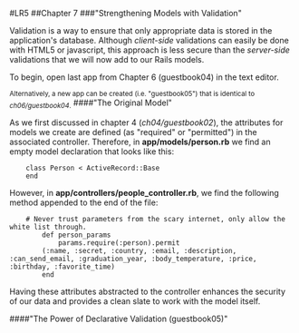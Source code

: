 #LR5
##Chapter 7
###"Strengthening Models with Validation"

Validation is a way to ensure that only appropriate data is stored in the application's database. Although _client-side_ validations can easily be done with HTML5 or javascript, this approach is less secure than the _server-side_ validations that we will now add to our Rails models.

To begin, open last app from Chapter 6 (guestbook04) in the text editor.

<sub>Alternatively, a new app can be created (i.e. "guestbook05") that is identical to _ch06/guestbook04_.</sub>
####"The Original Model"

As we first discussed in chapter 4 (_ch04/guestbook02_), the attributes for models we create are defined (as "required" or "permitted") in the associated controller. Therefore, in **app/models/person.rb** we find an empty model declaration that looks like this:

		class Person < ActiveRecord::Base
		end

However, in **app/controllers/people_controller.rb**, we find the following method appended to the end of the file:

		# Never trust parameters from the scary internet, only allow the white list through.
	    	def person_params
	      		params.require(:person).permit
			(:name, :secret, :country, :email, :description, :can_send_email, :graduation_year, :body_temperature, :price, :birthday, :favorite_time)
	    	end

Having these attributes abstracted to the controller enhances the security of our data and provides a clean slate to work with the model itself.
	
####"The Power of Declarative Validation (guestbook05)"








